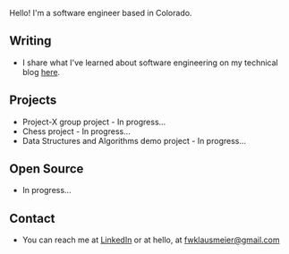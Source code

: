 Hello! I'm a software engineer based in Colorado.

## Writing
- I share what I've learned about software engineering on my technical blog [here](https://fwklaus.medium.com/).

## Projects
- Project-X group project - In progress...
- Chess project - In progress...
- Data Structures and Algorithms demo project - In progress...

## Open Source
- In progress...

## Contact
- You can reach me at [LinkedIn](https://www.linkedin.com/in/forrestklausmeier/) or at hello, at fwklausmeier@gmail.com

<!--
**fwklaus/fwklaus** is a ✨ _special_ ✨ repository because its `README.md` (this file) appears on your GitHub profile.

Here are some ideas to get you started:

- 🔭 I’m currently working on ...
- 🌱 I’m currently learning ...
- 👯 I’m looking to collaborate on ...
- 🤔 I’m looking for help with ...
- 💬 Ask me about ...
- 📫 How to reach me: ...
- 😄 Pronouns: ...
- ⚡ Fun fact: ...
-->
